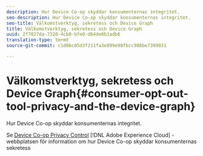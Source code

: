 ```yaml
---
description: Hur Device Co-op skyddar konsumenternas integritet.
seo-description: Hur Device Co-op skyddar konsumenternas integritet.
seo-title: Välkomstverktyg, sekretess och Device Graph
title: Välkomstverktyg, sekretess och Device Graph
uuid: 2f7827da-7320-4cb0-bfe0-d64de6b1adb6
translation-type: tm+mt
source-git-commit: c1d0bc05d3f211fa3e899e98fbcc908be7399031

---
```



# Välkomstverktyg, sekretess och Device Graph{#consumer-opt-out-tool-privacy-and-the-device-graph}

Hur Device Co-op skyddar konsumenternas integritet.

Se [Device Co-op Privacy Control](https://cross-device-privacy.adobe.com/) [!DNL Adobe Experience Cloud] -webbplatsen för information om hur Device Co-op skyddar konsumenternas sekretess
